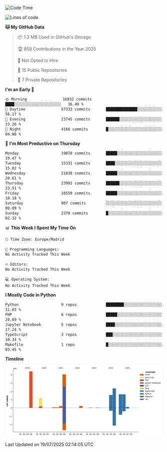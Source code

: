 <!--START_SECTION:waka-->
![Code Time](http://img.shields.io/badge/Code%20Time-839%20hrs%2038%20mins-blue)

![Lines of code](https://img.shields.io/badge/From%20Hello%20World%20I%27ve%20Written-17.6%20million%20lines%20of%20code-blue)

**🐱 My GitHub Data** 

> 📦 1.3 MB Used in GitHub's Storage 
 > 
> 🏆 859 Contributions in the Year 2025
 > 
> 🚫 Not Opted to Hire
 > 
> 📜 15 Public Repositories 
 > 
> 🔑 7 Private Repositories 
 > 
**I'm an Early 🐤** 

```text
🌞 Morning                16832 commits       ████░░░░░░░░░░░░░░░░░░░░░   16.49 % 
🌆 Daytime                57333 commits       ██████████████░░░░░░░░░░░   56.17 % 
🌃 Evening                23745 commits       ██████░░░░░░░░░░░░░░░░░░░   23.26 % 
🌙 Night                  4166 commits        █░░░░░░░░░░░░░░░░░░░░░░░░   04.08 % 
```
📅 **I'm Most Productive on Thursday** 

```text
Monday                   19878 commits       █████░░░░░░░░░░░░░░░░░░░░   19.47 % 
Tuesday                  15331 commits       ████░░░░░░░░░░░░░░░░░░░░░   15.02 % 
Wednesday                21038 commits       █████░░░░░░░░░░░░░░░░░░░░   20.61 % 
Thursday                 23993 commits       ██████░░░░░░░░░░░░░░░░░░░   23.51 % 
Friday                   18559 commits       █████░░░░░░░░░░░░░░░░░░░░   18.18 % 
Saturday                 907 commits         ░░░░░░░░░░░░░░░░░░░░░░░░░   00.89 % 
Sunday                   2370 commits        █░░░░░░░░░░░░░░░░░░░░░░░░   02.32 % 
```


📊 **This Week I Spent My Time On** 

```text
🕑︎ Time Zone: Europe/Madrid

💬 Programming Languages: 
No Activity Tracked This Week

🔥 Editors: 
No Activity Tracked This Week

💻 Operating System: 
No Activity Tracked This Week
```

**I Mostly Code in Python** 

```text
Python                   9 repos             ████████░░░░░░░░░░░░░░░░░   31.03 % 
PHP                      6 repos             █████░░░░░░░░░░░░░░░░░░░░   20.69 % 
Jupyter Notebook         5 repos             ████░░░░░░░░░░░░░░░░░░░░░   17.24 % 
TypeScript               3 repos             ███░░░░░░░░░░░░░░░░░░░░░░   10.34 % 
Makefile                 1 repo              █░░░░░░░░░░░░░░░░░░░░░░░░   03.45 % 
```



**Timeline**

![Lines of Code chart](https://raw.githubusercontent.com/danisoronellas/danisoronellas/main/assets/bar_graph.png)


 Last Updated on 19/07/2025 02:14:05 UTC
<!--END_SECTION:waka-->
